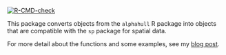 <!-- badges: start -->
  [![R-CMD-check](https://github.com/babichmorrowc/hull2spatial/actions/workflows/R-CMD-check.yaml/badge.svg)](https://github.com/babichmorrowc/hull2spatial/actions/workflows/R-CMD-check.yaml)
  <!-- badges: end -->

This package converts objects from the `alphahull` R package into objects that are compatible with the `sp` package for spatial data.

For more detail about the functions and some examples, see my [blog post](https://babichmorrowc.github.io/post/2019-03-18-alpha-hull/).
